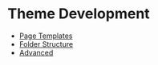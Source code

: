 # Theme Development

* [Page Templates](page-templates.md)
* [Folder Structure](folder-structure.md)
* [Advanced](advanced/readme.md)
